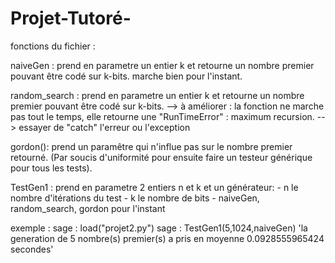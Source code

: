# Projet-Tutoré-

fonctions du fichier : 

naiveGen : prend en parametre un entier k et retourne un nombre premier pouvant être codé sur k-bits.
           marche bien pour l'instant.

random_search : prend en parametre un entier k et retourne un nombre premier pouvant être codé sur k-bits.
--> à améliorer : la fonction ne marche pas tout le temps, elle retourne une "RunTimeError" : maximum recursion.
                  --> essayer de "catch" l'erreur ou l'exception 


gordon(): prend un paramêtre qui n'influe pas sur le nombre premier retourné. (Par soucis d'uniformité pour ensuite faire un 
testeur générique pour tous les tests).

TestGen1 : prend en parametre 2 entiers n et k et un générateur:
                      - n le nombre d'itérations du test
                      - k le nombre de bits 
                      - naiveGen, random_search, gordon pour l'instant 
                      
                      
exemple : sage : load("projet2.py")
          sage : TestGen1(5,1024,naiveGen)
           'la generation de 5 nombre(s) premier(s) a pris en moyenne 0.0928555965424 secondes'
           


